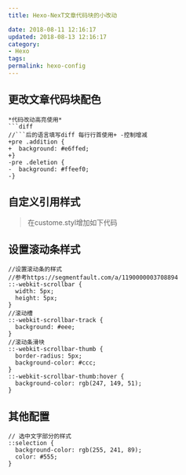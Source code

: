 ```yaml
---
title: Hexo-NexT文章代码块的小改动

date: 2018-08-11 12:16:17
updated: 2018-08-13 12:16:17
category:
- Hexo
tags:
permalink: hexo-config
---
```


## 更改文章代码块配色
```
*代码改动高亮使用*
​```diff
//```后的语言填写diff 每行行首使用+ -控制增减
+pre .addition {
+  background: #e6ffed;
+}
-pre .deletion {
-  background: #ffeef0;
-}
```
<!-- more -->
## 自定义引用样式
>在custome.styl增加如下代码

## 设置滚动条样式
```styl 文件位置 ~themes\next\source\css\_custom\custom.styl https://github.com 点击下载我的custom.styl文件
//设置滚动条的样式
//参考https://segmentfault.com/a/1190000003708894
::-webkit-scrollbar {
  width: 5px;
  height: 5px;
}
//滚动槽
::-webkit-scrollbar-track {
  background: #eee;
}
//滚动条滑块
::-webkit-scrollbar-thumb {
  border-radius: 5px;
  background-color: #ccc;
}
::-webkit-scrollbar-thumb:hover {
  background-color: rgb(247, 149, 51);
}
```
## 其他配置
```styl 文件位置 ~themes\next\source\css\_custom\custom.styl https://github.com 点击下载我的custom.styl文件
// 选中文字部分的样式
::selection {
  background-color: rgb(255, 241, 89);
  color: #555;
}
```
